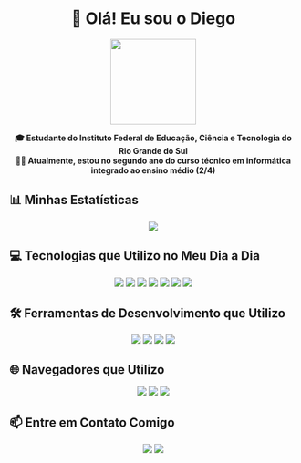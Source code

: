 <h1 align="center">👋 Olá! Eu sou o Diego</h1>
<p align="center">
  <img src="https://ifrs.edu.br/wp-content/uploads/2022/08/Logo-IFRS-cores-sem-fundo-Horizontal.png" height=150px>
</p>

<p align="center">
  <strong>🎓 Estudante do Instituto Federal de Educação, Ciência e Tecnologia do Rio Grande do Sul</strong><br>
  <strong>👨‍💻 Atualmente, estou no segundo ano do curso técnico em informática integrado ao ensino médio (2/4)</strong>
</p>

## 📊 Minhas Estatísticas
<p align="center">
  <img src="https://github-readme-stats.vercel.app/api/top-langs/?username=DiegoOliv07&layout=compact&theme=blue-green">
</p>

## 💻 Tecnologias que Utilizo no Meu Dia a Dia
<p align="center">
  <img src="https://img.shields.io/badge/HTML5-E34F26?style=for-the-badge&logo=html5&logoColor=white">
  <img src="https://img.shields.io/badge/CSS3-1572B6?style=for-the-badge&logo=css3&logoColor=white">
  <img src="https://img.shields.io/badge/JavaScript-F7DF1E?style=for-the-badge&logo=javascript&logoColor=black">
  <img src="https://img.shields.io/badge/Python-3776AB?style=for-the-badge&logo=python&logoColor=white">
  <img src="https://img.shields.io/badge/Java-ED8B00?style=for-the-badge&logo=openjdk&logoColor=white">
  <img src="https://img.shields.io/badge/C%2B%2B-00599C?style=for-the-badge&logo=c%2B%2B&logoColor=white">
  <img src="https://img.shields.io/badge/MySQL-005C84?style=for-the-badge&logo=mysql&logoColor=white">
</p>

## 🛠️ Ferramentas de Desenvolvimento que Utilizo
<p align="center">
  <img src="https://img.shields.io/badge/replit-667881?style=for-the-badge&logo=replit&logoColor=white">
  <img src="https://img.shields.io/badge/Visual_Studio_Code-0078D4?style=for-the-badge&logo=visual%20studio%20code&logoColor=white">
  <img src="https://img.shields.io/badge/Visual_Studio-5C2D91?style=for-the-badge&logo=visual%20studio&logoColor=white">
  <img src="https://img.shields.io/badge/Figma-F24E1E?style=for-the-badge&logo=figma&logoColor=white">
</p>

## 🌐 Navegadores que Utilizo
<p align="center">
  <img src="https://img.shields.io/badge/Google_chrome-4285F4?style=for-the-badge&logo=Google-chrome&logoColor=white">
  <img src="https://img.shields.io/badge/Microsoft_Edge-0078D7?style=for-the-badge&logo=Microsoft-edge&logoColor=white">
  <img src="https://img.shields.io/badge/Opera-FF1B2D?style=for-the-badge&logo=Opera&logoColor=white">
</p>

## 📫 Entre em Contato Comigo
<p align="center">
  <a href="https://twitter.com/Hatakezin_"><img src="https://img.shields.io/badge/Twitter-1DA1F2?style=for-the-badge&logo=twitter&logoColor=white"></a>
  <a href="https://instagram.com/diego.oilv"><img src="https://img.shields.io/badge/Instagram-E4405F?style=for-the-badge&logo=instagram&logoColor=white"></a>
</p>
